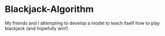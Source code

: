 # Blackjack-Algorithm
My friends and I attempting to develop a model to teach itself how to play blackjack (and hopefully win!)
